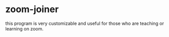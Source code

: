 # zoom-joiner
this program is very customizable and useful for those who are teaching or learning on zoom.
